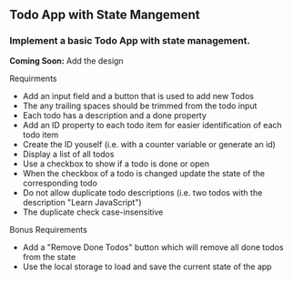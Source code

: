 ## Todo App with State Mangement

### Implement a basic Todo App with state management.

**Coming Soon:** Add the design

Requirments

- Add an input field and a button that is used to add new Todos
- The any trailing spaces should be trimmed from the todo input
- Each todo has a description and a done property
- Add an ID property to each todo item for easier identification of each todo item
- Create the ID youself (i.e. with a counter variable or generate an id)
- Display a list of all todos
- Use a checkbox to show if a todo is done or open
- When the checkbox of a todo is changed update the state of the corresponding todo
- Do not allow duplicate todo descriptions (i.e. two todos with the description "Learn JavaScript")
- The duplicate check case-insensitive

Bonus Requirements

- Add a "Remove Done Todos" button which will remove all done todos from the state
- Use the local storage to load and save the current state of the app
